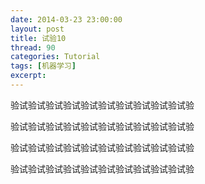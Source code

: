 ```yaml
---
date: 2014-03-23 23:00:00
layout: post
title: 试验10
thread: 90
categories: Tutorial
tags: [机器学习]
excerpt: 
---
```


验试验试验试验试验试验试验试验试验试验试验

验试验试验试验试验试验试验试验试验试验试验

验试验试验试验试验试验试验试验试验试验试验

验试验试验试验试验试验试验试验试验试验试验